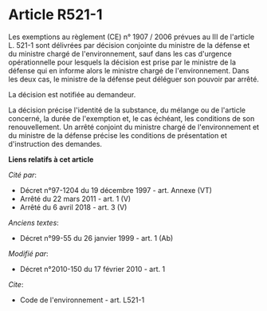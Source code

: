 # Article R521-1

Les exemptions au règlement (CE) n° 1907 / 2006 prévues au III de l'article L. 521-1 sont délivrées par décision conjointe du
ministre de la défense et du ministre chargé de l'environnement, sauf dans les cas d'urgence opérationnelle pour lesquels la
décision est prise par le ministre de la défense qui en informe alors le ministre chargé de l'environnement. Dans les deux
cas, le ministre de la défense peut déléguer son pouvoir par arrêté. 

La décision est notifiée au demandeur. 

La décision précise l'identité de la substance, du mélange ou de l'article concerné, la durée de l'exemption et, le cas
échéant, les conditions de son renouvellement. Un arrêté conjoint du ministre chargé de l'environnement et du ministre de la
défense précise les conditions de présentation et d'instruction des demandes.

**Liens relatifs à cet article**

_Cité par_:

  - Décret n°97-1204 du 19 décembre 1997 - art. Annexe (VT)
  - Arrêté du 22 mars 2011 - art. 1 (V)
  - Arrêté du 6 avril 2018 - art. 3 (V)

_Anciens textes_:

  - Décret n°99-55 du 26 janvier 1999 - art. 1 (Ab)

_Modifié par_:

  - Décret n°2010-150 du 17 février 2010 - art. 1

_Cite_:

  - Code de l'environnement - art. L521-1
